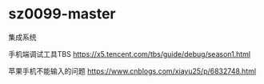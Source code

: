 # sz0099-master

集成系统

手机端调试工具TBS
https://x5.tencent.com/tbs/guide/debug/season1.html

苹果手机不能输入的问题
https://www.cnblogs.com/xiayu25/p/6832748.html